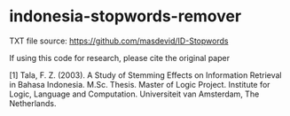 # indonesia-stopwords-remover

TXT file source: https://github.com/masdevid/ID-Stopwords

If using this code for research, please cite the original paper

[1] Tala, F. Z. (2003). A Study of Stemming Effects on Information Retrieval in Bahasa Indonesia. M.Sc. Thesis. Master of Logic Project. Institute for Logic, Language and Computation. Universiteit van Amsterdam, The Netherlands.
